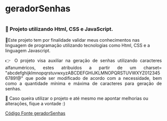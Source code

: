 # <h1>geradorSenhas</h1>
# <h3> 📘 Projeto utilizando Html, CSS e JavaScript.</h3>

 🔸Este projeto tem por finalidade validar meus conhecimentos nas linguagem de programação utilizando tecnologias como Html, CSS e a linguagem Javascript.

<p align= "justify"> 👉 O projeto visa auxiliar na geração de senhas utilizando caracteres alfanuméricos, estes atribuídos a partir de um 
charset= "abcdefghijklmnopqrstuvwxyzABCDEFGHIJKLMNOPQRSTUVWXYZ0123456789!@" que pode ser modificado de acordo com a necessidade, bem como a quantidade mínima e máxima de caracteres para geração de senhas.</p>

 📌 Caso queira utilizar o projeto e até mesmo me apontar melhorias ou alterações, fique a vontade :)

<a href="https://github.com/alvesvitorr/geradorSenhas/tree/master"> Código Fonte geradorSenhas</a>
